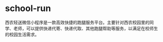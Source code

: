 <h1>school-run</h1>

<p>西农轻送微信小程序是一款高效快捷的跑腿服务平台。主要针对西农校园里的同学、老师，可以提供快递代寄、快递代取、其他跑腿帮助等服务，以满足在校师生的校园生活需求。</p>
